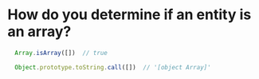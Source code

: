 # How do you determine if an entity is an array?


```js
  Array.isArray([])  // true
```


```js
  Object.prototype.toString.call([])  // '[object Array]'
```